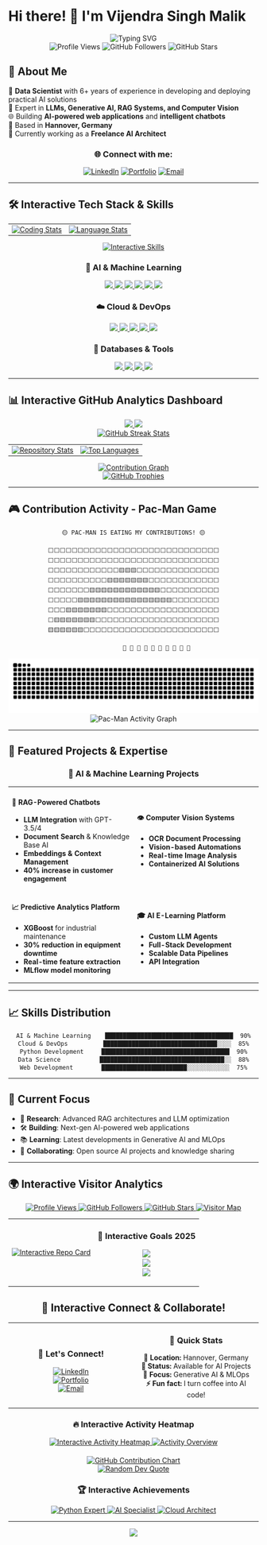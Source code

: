 # Hi there! 👋 I'm Vijendra Singh Malik

<div align="center">
  <img src="https://readme-typing-svg.herokuapp.com?font=Fira+Code&size=22&duration=3000&pause=1000&color=2196F3&center=true&vCenter=true&width=600&lines=Data+Scientist;Full-Stack+Developer;Machine+Learning+Engineer;6%2B+Years+Experience;Always+Learning+New+Things!" alt="Typing SVG" />
</div>

<div align="center">
  <img src="https://komarev.com/ghpvc/?username=Wissenwelt&color=0e75b6&style=flat" alt="Profile Views" />
  <img src="https://img.shields.io/github/followers/Wissenwelt?label=Followers&style=social" alt="GitHub Followers" />
  <img src="https://img.shields.io/github/stars/Wissenwelt?label=Stars&style=social" alt="GitHub Stars" />
</div>

## 🚀 About Me

🎯 **Data Scientist** with 6+ years of experience in developing and deploying practical AI solutions  
🤖 Expert in **LLMs, Generative AI, RAG Systems, and Computer Vision**  
🌐 Building **AI-powered web applications** and **intelligent chatbots**  
📍 Based in **Hannover, Germany**  
💼 Currently working as a **Freelance AI Architect**  

<div align="center">
  
### 🌐 Connect with me:
[![LinkedIn](https://img.shields.io/badge/LinkedIn-0077B5?style=for-the-badge&logo=linkedin&logoColor=white)](https://linkedin.com/in/vijendramalik)
[![Portfolio](https://img.shields.io/badge/Portfolio-FF5722?style=for-the-badge&logo=todoist&logoColor=white)](https://vijendramalik.com)
[![Email](https://img.shields.io/badge/Gmail-D14836?style=for-the-badge&logo=gmail&logoColor=white)](mailto:vijendra.hannover@gmail.com)

</div>

---

## 🛠️ Interactive Tech Stack & Skills

<div align="center">

<!-- Interactive Coding Stats Alternative -->
<div align="center">
  <table>
    <tr>
      <td>
        <a href="https://github.com/Wissenwelt?tab=repositories&q=&type=&language=python">
          <img src="https://github-readme-stats.vercel.app/api?username=Wissenwelt&show_icons=true&theme=tokyonight&hide_border=true&bg_color=0D1117&title_color=58A6FF&text_color=C9D1D9&custom_title=💻 Coding Activity&border_radius=10&count_private=true&include_all_commits=true" alt="Coding Stats"/>
        </a>
      </td>
      <td>
        <a href="https://github.com/Wissenwelt?tab=repositories">
          <img src="https://github-readme-stats.vercel.app/api/top-langs/?username=Wissenwelt&layout=donut&theme=tokyonight&hide_border=true&bg_color=0D1117&title_color=58A6FF&text_color=C9D1D9&custom_title=🎯 Language Distribution&border_radius=10" alt="Language Stats"/>
        </a>
      </td>
    </tr>
  </table>
</div>

<!-- Interactive Skill Visualization -->
<div align="center">
  <a href="https://skillicons.dev">
    <img src="https://skillicons.dev/icons?i=python,tensorflow,pytorch,docker,kubernetes,aws,azure,git,postgresql,r&theme=dark&perline=5" alt="Interactive Skills"/>
  </a>
</div>

### 🤖 AI & Machine Learning
<div align="center">
  <a href="#ai-ml">
    <img src="https://img.shields.io/badge/Python-3776AB?style=for-the-badge&logo=python&logoColor=white&labelColor=0D1117"/>
  </a>
  <a href="#ai-ml">
    <img src="https://img.shields.io/badge/TensorFlow-FF6F00?style=for-the-badge&logo=tensorflow&logoColor=white&labelColor=0D1117"/>
  </a>
  <a href="#ai-ml">
    <img src="https://img.shields.io/badge/PyTorch-EE4C2C?style=for-the-badge&logo=pytorch&logoColor=white&labelColor=0D1117"/>
  </a>
  <a href="#ai-ml">
    <img src="https://img.shields.io/badge/Scikit_Learn-F7931E?style=for-the-badge&logo=scikit-learn&logoColor=white&labelColor=0D1117"/>
  </a>
  <a href="#ai-ml">
    <img src="https://img.shields.io/badge/OpenAI-412991?style=for-the-badge&logo=openai&logoColor=white&labelColor=0D1117"/>
  </a>
  <a href="#ai-ml">
    <img src="https://img.shields.io/badge/🤗_Hugging_Face-FFD21E?style=for-the-badge&labelColor=0D1117"/>
  </a>
</div>

### ☁️ Cloud & DevOps
<div align="center">
  <a href="#cloud-devops">
    <img src="https://img.shields.io/badge/Docker-2496ED?style=for-the-badge&logo=docker&logoColor=white&labelColor=0D1117"/>
  </a>
  <a href="#cloud-devops">
    <img src="https://img.shields.io/badge/Kubernetes-326CE5?style=for-the-badge&logo=kubernetes&logoColor=white&labelColor=0D1117"/>
  </a>
  <a href="#cloud-devops">
    <img src="https://img.shields.io/badge/AWS-232F3E?style=for-the-badge&logo=amazon-aws&logoColor=white&labelColor=0D1117"/>
  </a>
  <a href="#cloud-devops">
    <img src="https://img.shields.io/badge/Azure-0078D4?style=for-the-badge&logo=microsoft-azure&logoColor=white&labelColor=0D1117"/>
  </a>
  <a href="#cloud-devops">
    <img src="https://img.shields.io/badge/Git-F05032?style=for-the-badge&logo=git&logoColor=white&labelColor=0D1117"/>
  </a>
</div>

### 💾 Databases & Tools
<div align="center">
  <a href="#databases">
    <img src="https://img.shields.io/badge/PostgreSQL-316192?style=for-the-badge&logo=postgresql&logoColor=white&labelColor=0D1117"/>
  </a>
  <a href="#databases">
    <img src="https://img.shields.io/badge/Tableau-E97627?style=for-the-badge&logo=tableau&logoColor=white&labelColor=0D1117"/>
  </a>
  <a href="#databases">
    <img src="https://img.shields.io/badge/R-276DC3?style=for-the-badge&logo=r&logoColor=white&labelColor=0D1117"/>
  </a>
  <a href="#databases">
    <img src="https://img.shields.io/badge/Pandas-150458?style=for-the-badge&logo=pandas&logoColor=white&labelColor=0D1117"/>
  </a>
</div>

</div>

---

## 📊 Interactive GitHub Analytics Dashboard

<div align="center">

<!-- Interactive GitHub Stats with hover effects -->
<a href="https://github.com/anuraghazra/github-readme-stats">
  <img height="180em" src="https://github-readme-stats.vercel.app/api?username=Wissenwelt&show_icons=true&count_private=true&theme=tokyonight&hide_border=true&bg_color=0D1117&title_color=58A6FF&icon_color=1F6FEB&text_color=C9D1D9&border_radius=10"/>
</a>
<a href="https://github.com/anuraghazra/github-readme-stats">
  <img height="180em" src="https://github-readme-stats.vercel.app/api/top-langs/?username=Wissenwelt&layout=compact&theme=tokyonight&hide_border=true&bg_color=0D1117&title_color=58A6FF&text_color=C9D1D9&border_radius=10"/>
</a>

</div>

<!-- Interactive Streak Stats - Alternative Working Version -->
<div align="center">
  <a href="https://git.io/streak-stats">
    <img src="https://streak-stats.demolab.com/?user=Wissenwelt&theme=tokyonight&hide_border=true&background=0D1117&stroke=58A6FF&ring=1F6FEB&fire=FF6B35&currStreakNum=C9D1D9&sideNums=C9D1D9&currStreakLabel=58A6FF&sideLabels=C9D1D9&dates=8B949E&border_radius=10" alt="GitHub Streak Stats" />
  </a>
</div>

<!-- Interactive Repository Cards -->
<div align="center">
  <table>
    <tr>
      <td>
        <a href="https://github.com/Wissenwelt?tab=repositories&type=source">
          <img src="https://github-readme-stats.vercel.app/api?username=Wissenwelt&show_icons=true&count_private=true&theme=tokyonight&hide_border=true&bg_color=0D1117&title_color=58A6FF&icon_color=1F6FEB&text_color=C9D1D9&custom_title=📊 GitHub Analytics&border_radius=10&include_all_commits=true" alt="Repository Stats"/>
        </a>
      </td>
      <td>
        <a href="https://github.com/Wissenwelt?tab=repositories">
          <img src="https://github-readme-stats.vercel.app/api/top-langs/?username=Wissenwelt&layout=compact&theme=tokyonight&hide_border=true&bg_color=0D1117&title_color=58A6FF&text_color=C9D1D9&border_radius=10&langs_count=8&custom_title=💻 Most Used Languages" alt="Top Languages"/>
        </a>
      </td>
    </tr>
  </table>
</div>

<!-- Interactive Contribution Graph - Alternative Working Version -->
<div align="center">
  <a href="https://github.com/Wissenwelt">
    <img src="https://github-contribution-graph.vercel.app/graph?username=Wissenwelt&bg_color=0D1117&color=58A6FF&line=1F6FEB&point=FF6B35&area=true&hide_border=true&custom_title=🚀 Contribution Activity Graph" alt="Contribution Graph" />
  </a>
</div>

<!-- Interactive Trophy Display -->
<div align="center">
  <a href="https://github.com/ryo-ma/github-profile-trophy">
    <img src="https://github-profile-trophy.vercel.app/?username=Wissenwelt&theme=tokyonight&no-frame=true&no-bg=true&margin-w=4&column=7" alt="GitHub Trophies"/>
  </a>
</div>

---

## 🎮 Contribution Activity - Pac-Man Game

<div align="center">

<!-- ASCII Pac-Man Animation -->
```
🟡 PAC-MAN IS EATING MY CONTRIBUTIONS! 🟡

⬜⬜⬜⬜⬜⬜⬜⬜⬜⬜⬜⬜⬜⬜⬜⬜⬜⬜⬜⬜⬜⬜⬜⬜⬜⬜⬜⬜⬜
⬜⬜⬜⬜⬜⬜⬜⬜⬜⬜⬜⬜⬜⬜⬜⬜⬜⬜⬜⬜⬜⬜⬜⬜⬜⬜⬜⬜⬜
⬜⬜⬜⬜⬜⬜⬜⬜⬜⬜⬜⬜🟨🟨🟨⬜⬜⬜⬜⬜⬜⬜⬜⬜⬜⬜⬜⬜⬜
⬜⬜⬜⬜⬜⬜⬜⬜⬜⬜🟨🟨🟨🟨🟨🟨🟨⬜⬜⬜⬜⬜⬜⬜⬜⬜⬜⬜⬜
⬜⬜⬜⬜⬜⬜⬜🟨🟨🟨🟨🟨🟨🟨🟨🟨🟨🟨🟨⬜⬜⬜⬜⬜⬜⬜⬜⬜⬜
⬜⬜⬜⬜⬜🟨🟨🟨🟨🟨🟨🟨🟨🟨🟨🟨🟨🟨🟨🟨🟨⬜⬜⬜⬜⬜⬜⬜⬜
⬜⬜⬜🟨🟨🟨🟨🟨🟨🟨⬜⬜⬜⬜⬜⬜⬜⬜⬜⬜⬜⬜⬜⬜⬜⬜⬜⬜⬜
⬜🟨🟨🟨🟨🟨🟨🟨⬜⬜⬜⬜⬜⬜⬜⬜⬜⬜⬜⬜⬜⬜⬜⬜⬜⬜⬜⬜⬜
🟨🟨🟨🟨🟨🟨⬜⬜⬜⬜⬜⬜⬜⬜⬜⬜⬜⬜⬜⬜⬜⬜⬜⬜⬜⬜⬜⬜⬜

             🔵 🔵 🔵 🔵 🔵 🔵 🔵 🔵 🔵 🔵
```

</div>

<!-- Pac-Man eating contributions animation -->
<picture>
  <source media="(prefers-color-scheme: dark)" srcset="https://raw.githubusercontent.com/Wissenwelt/Wissenwelt/output/github-contribution-grid-snake-dark.svg">
  <source media="(prefers-color-scheme: light)" srcset="https://raw.githubusercontent.com/Wissenwelt/Wissenwelt/output/github-contribution-grid-snake.svg">
  <img alt="github contribution grid pac-man animation" src="https://raw.githubusercontent.com/Wissenwelt/Wissenwelt/output/github-contribution-grid-snake.svg">
</picture>

<!-- Pac-Man Style Activity Graph -->
<div align="center">
  <img src="https://github-readme-activity-graph.vercel.app/graph?username=Wissenwelt&custom_title=Pac-Man%20Style%20Activity%20Graph&bg_color=0D1117&color=ffdd44&line=ffdd44&point=ff6b35&area=true&hide_border=true" alt="Pac-Man Activity Graph" />
</div>

---

## 🚀 Featured Projects & Expertise

<div align="center">

### 🤖 AI & Machine Learning Projects

<table>
<tr>
<td width="50%">

#### 🧠 RAG-Powered Chatbots
- **LLM Integration** with GPT-3.5/4
- **Document Search** & Knowledge Base AI
- **Embeddings & Context Management**
- **40% increase in customer engagement**

</td>
<td width="50%">

#### 👁️ Computer Vision Systems  
- **OCR Document Processing**
- **Vision-based Automations**
- **Real-time Image Analysis**
- **Containerized AI Solutions**

</td>
</tr>
<tr>
<td width="50%">

#### 📈 Predictive Analytics Platform
- **XGBoost** for industrial maintenance
- **30% reduction in equipment downtime**
- **Real-time feature extraction**
- **MLflow model monitoring**

</td>
<td width="50%">

#### 🎓 AI E-Learning Platform
- **Custom LLM Agents**
- **Full-Stack Development**
- **Scalable Data Pipelines**
- **API Integration**

</td>
</tr>
</table>

</div>

---

## 📈 Skills Distribution

<div align="center">

```text
AI & Machine Learning    ████████████████████████████████████  90%
Cloud & DevOps          ████████████████████████████████░░░░  85%
Python Development     ████████████████████████████████████  90%
Data Science           ███████████████████████████████████░░  88%
Web Development        ████████████████████████░░░░░░░░░░░░  75%
```

</div>

---

## 🎯 Current Focus

- 🔬 **Research**: Advanced RAG architectures and LLM optimization
- 🛠️ **Building**: Next-gen AI-powered web applications
- 📚 **Learning**: Latest developments in Generative AI and MLOps
- 🤝 **Collaborating**: Open source AI projects and knowledge sharing

---

## 🌍 Interactive Visitor Analytics

<div align="center">

<!-- Interactive Profile Views Counter -->
<a href="https://github.com/Wissenwelt">
  <img src="https://komarev.com/ghpvc/?username=Wissenwelt&color=0e75b6&style=for-the-badge&label=Profile+Views" alt="Profile Views" />
</a>
<a href="https://github.com/Wissenwelt?tab=followers">
  <img src="https://img.shields.io/github/followers/Wissenwelt?label=Followers&style=for-the-badge&color=0e75b6&labelColor=0D1117" alt="GitHub Followers" />
</a>
<a href="https://github.com/Wissenwelt?tab=repositories">
  <img src="https://img.shields.io/github/stars/Wissenwelt?label=Stars&style=for-the-badge&color=0e75b6&labelColor=0D1117" alt="GitHub Stars" />
</a>

<!-- Interactive World Map of Visitors -->
<a href="https://github.com/Wissenwelt">
  <img src="https://github.com/Wissenwelt/Wissenwelt/blob/main/assets/visitor-map.svg" alt="Visitor Map" onerror="this.style.display='none'"/>
</a>

<!-- Interactive Real-time Metrics -->
<div align="center">
  <table>
    <tr>
      <td>
        <a href="https://github.com/Wissenwelt?tab=repositories">
          <img src="https://github-readme-stats.vercel.app/api/pin/?username=Wissenwelt&repo=Wissenwelt&theme=tokyonight&hide_border=true&bg_color=0D1117&border_radius=10" alt="Interactive Repo Card"/>
        </a>
      </td>
      <td>
        <div align="center">
          <h3>🎯 Interactive Goals 2025</h3>
          <p>
            <a href="#goals"><img src="https://img.shields.io/badge/🚀_Build_10_AI_Projects-70%25-brightgreen?style=for-the-badge&labelColor=0D1117"/></a><br>
            <a href="#goals"><img src="https://img.shields.io/badge/📚_Learn_New_AI_Frameworks-85%25-blue?style=for-the-badge&labelColor=0D1117"/></a><br>
            <a href="#goals"><img src="https://img.shields.io/badge/🤝_Open_Source_Contributions-60%25-orange?style=for-the-badge&labelColor=0D1117"/></a>
          </p>
        </div>
      </td>
    </tr>
  </table>
</div>

</div>

<div align="center">
  
## 📧 Interactive Connect & Collaborate!

<div align="center">
  
<!-- Interactive Contact Cards -->
<table>
<tr>
<td align="center" width="50%">

### 🌟 Let's Connect!
<a href="https://linkedin.com/in/vijendramalik">
  <img src="https://img.shields.io/badge/LinkedIn-0077B5?style=for-the-badge&logo=linkedin&logoColor=white&labelColor=0D1117" alt="LinkedIn"/>
</a><br>
<a href="https://vijendramalik.com">
  <img src="https://img.shields.io/badge/Portfolio-FF5722?style=for-the-badge&logo=todoist&logoColor=white&labelColor=0D1117" alt="Portfolio"/>
</a><br>
<a href="mailto:vijendra.hannover@gmail.com">
  <img src="https://img.shields.io/badge/Gmail-D14836?style=for-the-badge&logo=gmail&logoColor=white&labelColor=0D1117" alt="Email"/>
</a>

</td>
<td align="center" width="50%">

### 🚀 Quick Stats
**📍 Location:** Hannover, Germany<br>
**💼 Status:** Available for AI Projects<br>
**🎯 Focus:** Generative AI & MLOps<br>
**⚡ Fun fact:** I turn coffee into AI code!

</td>
</tr>
</table>

<!-- Interactive Activity Heatmap - Fixed Version -->
<div align="center">
  <h3>🔥 Interactive Activity Heatmap</h3>
  
  <!-- Working Activity Graph -->
  <a href="https://github.com/Wissenwelt">
    <img src="https://github-readme-activity-graph.cyclic.app/graph?username=Wissenwelt&theme=tokyo-night&bg_color=0D1117&color=58A6FF&line=1F6FEB&point=FF6B35&area=true&hide_border=true&custom_title=🔥 Click to explore my repositories!" alt="Interactive Activity Heatmap" />
  </a>

  <!-- Backup Activity Graph if first one fails -->
  <a href="https://github.com/Wissenwelt?tab=overview">
    <img src="https://activity-graph.herokuapp.com/graph?username=Wissenwelt&theme=tokyo-night&bg_color=0D1117&color=58A6FF&line=1F6FEB&point=FF6B35&area=true&hide_border=true&custom_title=📈 Interactive Activity Overview" alt="Activity Overview" onerror="this.style.display='none'"/>
  </a>

  <!-- Alternative - Simple Contribution Calendar -->
  <div style="margin-top: 20px;">
    <a href="https://github.com/Wissenwelt">
      <img src="https://ghchart.rshah.org/2196F3/Wissenwelt" alt="GitHub Contribution Chart" />
    </a>
  </div>

</div>

<!-- Interactive Quote Generator -->
<div align="center">
  <a href="https://github.com/Wissenwelt">
    <img src="https://quotes-github-readme.vercel.app/api?type=horizontal&theme=tokyonight&border_radius=10" alt="Random Dev Quote"/>
  </a>
</div>

<!-- Interactive Social Proof -->
<div align="center">
  <h3>🏆 Interactive Achievements</h3>
  <a href="https://github.com/Wissenwelt?tab=repositories&q=&type=&language=python">
    <img src="https://img.shields.io/badge/Python_Expert-🐍_6+_Years-yellow?style=for-the-badge&labelColor=0D1117" alt="Python Expert"/>
  </a>
  <a href="https://github.com/Wissenwelt?tab=repositories&q=&type=&language=&sort=stars">
    <img src="https://img.shields.io/badge/AI_Specialist-🤖_LLMs_&_RAG-blue?style=for-the-badge&labelColor=0D1117" alt="AI Specialist"/>
  </a>
  <a href="https://github.com/Wissenwelt?tab=repositories">
    <img src="https://img.shields.io/badge/Cloud_Architect-☁️_Docker_&_K8s-green?style=for-the-badge&labelColor=0D1117" alt="Cloud Architect"/>
  </a>
</div>

</div>

---

<div align="center">
  <img src="https://capsule-render.vercel.app/api?type=waving&color=gradient&height=100&section=footer"/>
</div>
